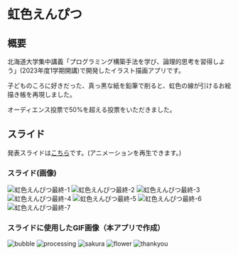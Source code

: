 # 虹色えんぴつ


## 概要
北海道大学集中講義「プログラミング構築手法を学び、論理的思考を習得しよう」(2023年度1学期開講)で開発したイラスト描画アプリです。

子どものころに好きだった、真っ黒な紙を鉛筆で削ると、虹色の線が引けるお絵描き帳を再現しました。

オーディエンス投票で50%を超える投票をいただきました。

## スライド
発表スライドは[こちら](https://github.com/user-attachments/files/16043711/default.pptx)です。(アニメーションを再生できます。)

### スライド(画像)
![虹色えんぴつ最終-1](https://github.com/uta1018/Rainbow-Pencil/assets/142863767/89006711-7b54-4aa4-893e-65d61f20c653)
![虹色えんぴつ最終-2](https://github.com/uta1018/Rainbow-Pencil/assets/142863767/ad97361b-5dc6-4965-99e3-e1ff64796831)
![虹色えんぴつ最終-3](https://github.com/uta1018/Rainbow-Pencil/assets/142863767/f3517219-42f6-42fd-9498-2278ff9429a9)
![虹色えんぴつ最終-4](https://github.com/uta1018/Rainbow-Pencil/assets/142863767/84170551-c360-4b89-a9f6-42faccd693df)
![虹色えんぴつ最終-5](https://github.com/uta1018/Rainbow-Pencil/assets/142863767/c1eb208a-d2fd-4127-b663-1b68e16b0be9)
![虹色えんぴつ最終-6](https://github.com/uta1018/Rainbow-Pencil/assets/142863767/f1f59696-3cd0-4173-9501-6e7c31bd36d9)
![虹色えんぴつ最終-7](https://github.com/uta1018/Rainbow-Pencil/assets/142863767/38d3da5b-5f03-4b71-9c8b-b439df502b57)

### スライドに使用したGIF画像（本アプリで作成）
![bubble](https://github.com/uta1018/Rainbow-Pencil/assets/142863767/49bccbe9-9e50-4f38-bcc4-0ff19a357fce)
![processing](https://github.com/uta1018/Rainbow-Pencil/assets/142863767/c39b2796-1308-4903-9af0-745c4e742f68)
![sakura](https://github.com/uta1018/Rainbow-Pencil/assets/142863767/54dc61e5-aae3-4616-afd8-56b38feb2455)
![flower](https://github.com/uta1018/Rainbow-Pencil/assets/142863767/264e584d-1db1-40dc-bb06-e32dec242db2)
![thankyou](https://github.com/uta1018/Rainbow-Pencil/assets/142863767/128a86f4-3723-4dd7-867a-787714d7b1c3)
